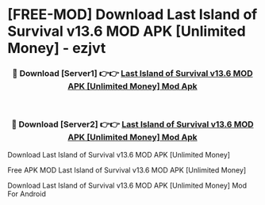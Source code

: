 # [FREE-MOD] Download Last Island of Survival v13.6 MOD APK [Unlimited Money] - ezjvt


<div align="center">
<h3>🔴 Download [Server1] 👉👉 <a href="https://apk-comot.site?title=Last_Island_of_Survival_v13.6_MOD_APK_[Unlimited_Money]">Last Island of Survival v13.6 MOD APK [Unlimited Money] Mod Apk</a></h3><br>

<h3>🔴 Download [Server2] 👉👉 <a href="https://apk-comot.site?title=Last_Island_of_Survival_v13.6_MOD_APK_[Unlimited_Money]">Last Island of Survival v13.6 MOD APK [Unlimited Money] Mod Apk</a></h3>
</div>



Download Last Island of Survival v13.6 MOD APK [Unlimited Money] 

Free APK MOD Last Island of Survival v13.6 MOD APK [Unlimited Money] 

Download Last Island of Survival v13.6 MOD APK [Unlimited Money] Mod For Android
